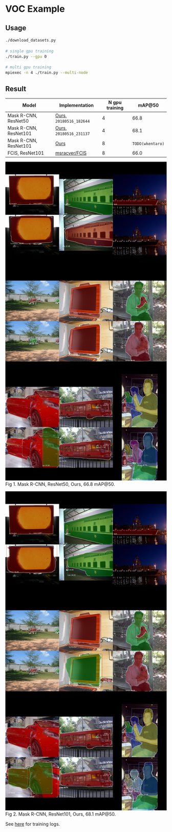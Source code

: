 # VOC Example

## Usage

```bash
./download_datasets.py

# single gpu training
./train.py --gpu 0

# multi gpu training
mpiexec -n 4 ./train.py --multi-node
```


## Result

| Model               | Implementation | N gpu training | mAP@50  |
|---------------------|----------------|----------------|---------|
| Mask R-CNN, ResNet50 | [Ours](https://github.com/wkentaro/chainer-mask-rcnn), `20180516_182644` | 4 | 66.8 |
| Mask R-CNN, ResNet101 | [Ours](https://github.com/wkentaro/chainer-mask-rcnn), `20180516_231137` | 4 | 68.1 |
| Mask R-CNN, ResNet101 | [Ours](https://github.com/wkentaro/chainer-mask-rcnn) | 8 | `TODO(wkentaro)` |
| FCIS, ResNet101 | [msracver/FCIS](https://github.com/msracver/FCIS) | 8 | 66.0 |

![](.readme/resnet50_ngpu4_voc_20180516_182644.jpg)  
Fig 1. Mask R-CNN, ResNet50, Ours, 66.8 mAP@50.

![](.readme/resnet101_ngpu4_voc_20180516_231137.jpg)  
Fig 2. Mask R-CNN, ResNet101, Ours, 68.1 mAP@50.

See [here](https://drive.google.com/open?id=1-aqbWUgjs3E7xQgXTpSSBKSpPhcUa4V_) for training logs.
